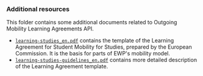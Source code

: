 ### Additional resources

This folder contains some additional documents related to Outgoing Mobility
Learning Agreements API.

* [`learning-studies_en.pdf`](learning-studies_en.pdf) contains the template
  of the Learning Agreement for Student Mobility for Studies, prepared by the
  European Commission. It is the basis for parts of EWP's mobility model.
* [`learning-studies-guidelines_en.pdf`](learning-studies-guidelines_en.pdf)
  contains more detailed description of the Learning Agreement template.
